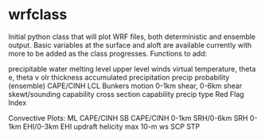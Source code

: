# wrfclass
Initial python class that will plot WRF files, both deterministic and ensemble output. Basic variables at the surface and aloft are available currently with more to be added as the class progresses. Functions to add:

precipitable water
melting level
upper level winds
virtual temperature, theta e, theta v
olr
thickness
accumulated precipitation
precip probability (ensemble)
CAPE/CINH
LCL
Bunkers motion
0-1km shear, 0-6km shear
skewt/sounding capability
cross section capability 
precip type
Red Flag Index

Convective Plots:
ML CAPE/CINH
SB CAPE/CINH
0-1km SRH/0-6km SRH
0-1km EHI/0-3km EHI
updraft helicity
max 10-m ws
SCP
STP
